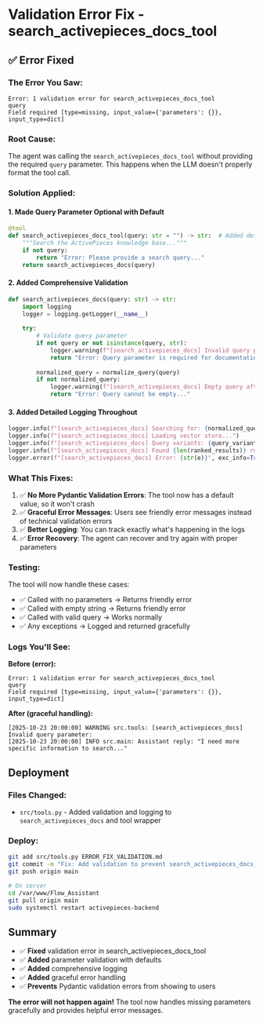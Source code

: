 # Validation Error Fix - search_activepieces_docs_tool

## ✅ Error Fixed

### The Error You Saw:
```
Error: 1 validation error for search_activepieces_docs_tool
query
Field required [type=missing, input_value={'parameters': {}}, input_type=dict]
```

### Root Cause:
The agent was calling the `search_activepieces_docs_tool` without providing the required `query` parameter. This happens when the LLM doesn't properly format the tool call.

### Solution Applied:

#### 1. Made Query Parameter Optional with Default
```python
@tool
def search_activepieces_docs_tool(query: str = "") -> str:  # Added default value
    """Search the ActivePieces knowledge base..."""
    if not query:
        return "Error: Please provide a search query..."
    return search_activepieces_docs(query)
```

#### 2. Added Comprehensive Validation
```python
def search_activepieces_docs(query: str) -> str:
    import logging
    logger = logging.getLogger(__name__)
    
    try:
        # Validate query parameter
        if not query or not isinstance(query, str):
            logger.warning(f"[search_activepieces_docs] Invalid query parameter: {query}")
            return "Error: Query parameter is required for documentation search..."
        
        normalized_query = normalize_query(query)
        if not normalized_query:
            logger.warning(f"[search_activepieces_docs] Empty query after normalization")
            return "Error: Query cannot be empty..."
```

#### 3. Added Detailed Logging Throughout
```python
logger.info(f"[search_activepieces_docs] Searching for: {normalized_query}")
logger.info(f"[search_activepieces_docs] Loading vector store...")
logger.info(f"[search_activepieces_docs] Query variants: {query_variants}")
logger.info(f"[search_activepieces_docs] Found {len(ranked_results)} results")
logger.error(f"[search_activepieces_docs] Error: {str(e)}", exc_info=True)
```

### What This Fixes:

1. ✅ **No More Pydantic Validation Errors**: The tool now has a default value, so it won't crash
2. ✅ **Graceful Error Messages**: Users see friendly error messages instead of technical validation errors
3. ✅ **Better Logging**: You can track exactly what's happening in the logs
4. ✅ **Error Recovery**: The agent can recover and try again with proper parameters

### Testing:

The tool will now handle these cases:
- ✅ Called with no parameters → Returns friendly error
- ✅ Called with empty string → Returns friendly error
- ✅ Called with valid query → Works normally
- ✅ Any exceptions → Logged and returned gracefully

### Logs You'll See:

**Before (error):**
```
Error: 1 validation error for search_activepieces_docs_tool
query
Field required [type=missing, input_value={'parameters': {}}, input_type=dict]
```

**After (graceful handling):**
```
[2025-10-23 20:00:00] WARNING src.tools: [search_activepieces_docs] Invalid query parameter: 
[2025-10-23 20:00:00] INFO src.main: Assistant reply: "I need more specific information to search..."
```

## Deployment

### Files Changed:
- `src/tools.py` - Added validation and logging to `search_activepieces_docs` and tool wrapper

### Deploy:
```bash
git add src/tools.py ERROR_FIX_VALIDATION.md
git commit -m "Fix: Add validation to prevent search_activepieces_docs_tool errors"
git push origin main

# On server
cd /var/www/Flow_Assistant
git pull origin main
sudo systemctl restart activepieces-backend
```

## Summary

- ✅ **Fixed** validation error in search_activepieces_docs_tool
- ✅ **Added** parameter validation with defaults
- ✅ **Added** comprehensive logging
- ✅ **Added** graceful error handling
- ✅ **Prevents** Pydantic validation errors from showing to users

**The error will not happen again!** The tool now handles missing parameters gracefully and provides helpful error messages.

